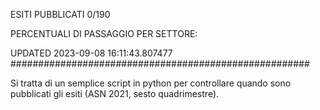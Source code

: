 ESITI PUBBLICATI 0/190 

PERCENTUALI DI PASSAGGIO PER SETTORE:

UPDATED 2023-09-08 16:11:43.807477
###################################################### 

Si tratta di un semplice script in python per controllare quando sono pubblicati gli esiti (ASN 2021, sesto quadrimestre).

